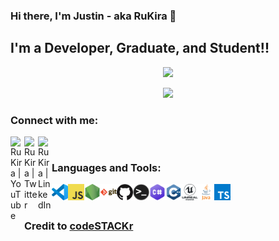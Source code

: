 ### Hi there, I'm Justin - aka RuKira 👋 

## I'm a Developer, Graduate, and Student!!

<p align="center" >
    <img src="https://github-readme-stats.vercel.app/api?username=RuKira&count_private=true&show_icons=true&include_all_commits=true&bg_color=00000000&text_color=7a7a7a"/>
</p>

<p align="center" >
    <img src="https://github-readme-stats.vercel.app/api/wakatime?username=RuKira&bg_color=00000000&text_color=7a7a7e&langs_count=15&layout=compact&hide=other,xml,text&custom_title=Language%20Experience%20(WakaTime)"/>
</p>

### Connect with me:

[<img align="left" alt="RuKira | YouTube" width="22px" src="https://cdn.jsdelivr.net/npm/simple-icons@v3/icons/youtube.svg" />][youtube]
[<img align="left" alt="RuKira | Twitter" width="22px" src="https://cdn.jsdelivr.net/npm/simple-icons@v3/icons/twitter.svg" />][twitter]
[<img align="left" alt="RuKira | LinkedIn" width="22px" src="https://cdn.jsdelivr.net/npm/simple-icons@v3/icons/linkedin.svg" />][linkedin]

<br />

### Languages and Tools:

<img align="left" alt="Visual Studio Code" width="26px" src="https://raw.githubusercontent.com/github/explore/80688e429a7d4ef2fca1e82350fe8e3517d3494d/topics/visual-studio-code/visual-studio-code.png" />
<img align="left" alt="JavaScript" width="26px" src="https://raw.githubusercontent.com/github/explore/80688e429a7d4ef2fca1e82350fe8e3517d3494d/topics/javascript/javascript.png" />
<img align="left" alt="Node.js" width="26px" src="https://raw.githubusercontent.com/github/explore/80688e429a7d4ef2fca1e82350fe8e3517d3494d/topics/nodejs/nodejs.png" />
<img align="left" alt="Git" width="26px" src="https://raw.githubusercontent.com/github/explore/80688e429a7d4ef2fca1e82350fe8e3517d3494d/topics/git/git.png" />
<img align="left" alt="GitHub" width="26px" src="https://raw.githubusercontent.com/github/explore/78df643247d429f6cc873026c0622819ad797942/topics/github/github.png" />
<img align="left" alt="Terminal" width="26px" src="https://raw.githubusercontent.com/github/explore/80688e429a7d4ef2fca1e82350fe8e3517d3494d/topics/terminal/terminal.png" />
<img align="left" alt="CSharp" width="26px" src="https://raw.githubusercontent.com/github/explore/80688e429a7d4ef2fca1e82350fe8e3517d3494d/topics/csharp/csharp.png" />
<img align="left" alt="CPlusPlus" width="26px" src="https://raw.githubusercontent.com/github/explore/80688e429a7d4ef2fca1e82350fe8e3517d3494d/topics/cpp/cpp.png" />
<img align="left" alt="Unreal Engine" width="26px" src="https://raw.githubusercontent.com/github/explore/80688e429a7d4ef2fca1e82350fe8e3517d3494d/topics/unreal-engine/unreal-engine.png" />
<img align="left" alt="Java" width="26px" src="https://raw.githubusercontent.com/github/explore/80688e429a7d4ef2fca1e82350fe8e3517d3494d/topics/java/java.png" />
<img align="left" alt="TypeScript" width="26px" src="https://raw.githubusercontent.com/github/explore/80688e429a7d4ef2fca1e82350fe8e3517d3494d/topics/typescript/typescript.png" />

<br />
<br />

[twitter]: https://twitter.com/RuKiraYT
[youtube]: https://www.youtube.com/channel/UCRf2rYUPqzvXsRwy3IoHt7A
[linkedin]: https://www.linkedin.com/in/shawn-d-8914a9122/
[website]: https://github.com/codeSTACKr/codeSTACKr

### Credit to [codeSTACKr][website]

